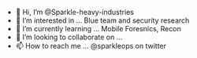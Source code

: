 - 👋 Hi, I’m @Sparkle-heavy-industries
- 👀 I’m interested in ... Blue team and security research
- 🌱 I’m currently learning ... Mobile Foresnics, Recon
- 💞️ I’m looking to collaborate on ...
- 📫 How to reach me ... @sparkleops on twitter

<!---
Sparkle-heavy-industries/Sparkle-heavy-industries is a ✨ special ✨ repository because its `README.md` (this file) appears on your GitHub profile.
You can click the Preview link to take a look at your changes.
--->
